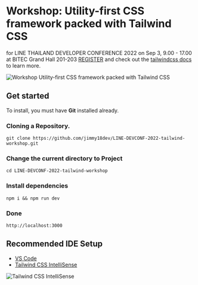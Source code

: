 # Workshop: Utility-first CSS framework packed with Tailwind CSS

for LINE THAILAND DEVELOPER CONFERENCE 2022 on Sep 3, 9.00 - 17.00 at BITEC Grand Hall 201-203 [REGISTER](https://linedeveloperth.web.app/linedevconf2022/register.html) and check out the [tailwindcss docs](https://tailwindcss.com) to learn more.

![Workshop Utility-first CSS framework packed with Tailwind CSS](https://raw.githubusercontent.com/jimmy18dev/LINE-DEVCONF-2022-tailwind-workshop/master/screenshot/example.png)

## Get started
To install, you must have **Git** installed already.

### Cloning a Repository.
```
git clone https://github.com/jimmy18dev/LINE-DEVCONF-2022-tailwind-workshop.git
```

### Change the current directory to Project
```
cd LINE-DEVCONF-2022-tailwind-workshop
```

### Install dependencies
```
npm i && npm run dev
```

### Done
```
http://localhost:3000
```

## Recommended IDE Setup

- [VS Code](https://code.visualstudio.com/)
- [Tailwind CSS IntelliSense](https://marketplace.visualstudio.com/items?itemName=bradlc.vscode-tailwindcss)

![Tailwind CSS IntelliSense](https://raw.githubusercontent.com/jimmy18dev/LINE-DEVCONF-2022-tailwind-workshop/master/screenshot/tailwind-Intellisense.png)
